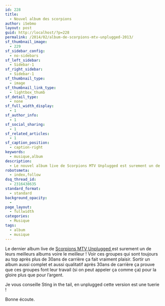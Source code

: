 ```yaml
---
id: 228
title:
  - Nouvel album des scorpions
author: iSebmo
layout: post
guid: http://localhost/?p=228
permalink: /2014/02/album-de-scorpions-mtv-unplugged-2013/
sf_thumbnail_image:
  - 229
sf_sidebar_config:
  - no-sidebars
sf_left_sidebar:
  - Sidebar-1
sf_right_sidebar:
  - Sidebar-1
sf_thumbnail_type:
  - image
sf_thumbnail_link_type:
  - lightbox_thumb
sf_detail_type:
  - none
sf_full_width_display:
  - 1
sf_author_info:
  - 1
sf_social_sharing:
  - 1
sf_related_articles:
  - 1
sf_caption_position:
  - caption-right
keywords:
  - musique,album
description:
  - Le nouvel album live de Scorpions MTV Unplugged est surement un de leurs meilleurs albums voire le meilleur
robotsmeta:
  - index,follow
dsq_thread_id:
  - 2316438635
standard_format:
  - standard
background_opacity:
  - 
page_layout:
  - fullwidth
categories:
  - Musique
tags:
  - album
  - musique
---
```

Le dernier album live de <a href="http://www.amazon.fr/gp/product/B00FQ11Q60/ref=as_li_ss_tl?ie=UTF8&camp=1642&creative=19458&creativeASIN=B00FQ11Q60&linkCode=as2&tag=tfadafr-21" target="_blank">Scorpions <span style="text-decoration: underline;">MTV Unplugged </span></a>est surement un de leurs meilleurs albums voire le meilleur ! Voir ces groupes qui sont toujours au top après plus de 30ans de carrière ça fait vraiment plaisir. Sortir un album aussi complet et aussi qualitatif après 30ans de carrière ça prouve que ces groupes font leur travail (si on peut appeler ça comme ça) pour la gloire plus que pour l&rsquo;argent.

Je vous conseille Sting in the tail, en unplugged cette version est une tuerie !

Bonne écoute.